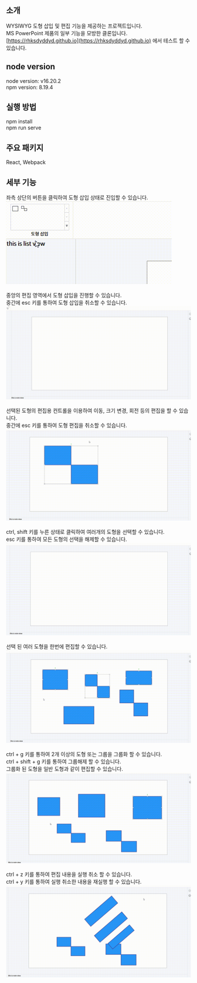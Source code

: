 ## 소개

WYSIWYG 도형 삽입 및 편집 기능을 제공하는 프로젝트입니다.<br>
MS PowerPoint 제품의 일부 기능을 모방한 클론입니다.<br>
[https://rhksdyddyd.github.io](https://rhksdyddyd.github.io) 에서 테스트 할 수 있습니다.

## node version

node version: v16.20.2<br>
npm version: 8.19.4

## 실행 방법

npm install<br>
npm run serve

## 주요 패키지

React, Webpack

## 세부 기능

좌측 상단의 버튼을 클릭하여 도형 삽입 상태로 진입할 수 있습니다.<br>
![edit](/static/insert1.gif)<br>
<br>
중앙의 편집 영역에서 도형 삽입을 진행할 수 있습니다.<br>
중간에 esc 키를 통하여 도형 삽입을 취소할 수 있습니다.<br>
![edit](/static/insert2.gif)<br>
<br>
선택된 도형의 편집용 컨트롤을 이용하여 이동, 크기 변경, 회전 등의 편집을 할 수 있습니다.<br>
중간에 esc 키를 통하여 도형 편집을 취소할 수 있습니다.<br>
![edit](/static/edit.gif)<br>
<br>
ctrl, shift 키를 누른 상태로 클릭하여 여러개의 도형을 선택할 수 있습니다.<br>
esc 키를 통하여 모든 도형의 선택을 해제할 수 있습니다.<br>
![edit](/static/multi_select.gif)<br>
<br>
선택 된 여러 도형을 한번에 편집할 수 있습니다.<br>
![edit](/static/multi_edit.gif)<br>
<br>
ctrl + g 키를 통하여 2개 이상의 도형 또는 그룹을 그룹화 할 수 있습니다.<br>
ctrl + shift + g 키를 통하여 그룹해제 할 수 있습니다.<br>
그룹화 된 도형을 일반 도형과 같이 편집할 수 있습니다.<br>
![edit](/static/group.gif)<br>
<br>
ctrl + z 키를 통하여 편집 내용을 실행 취소 할 수 있습니다.<br>
ctrl + y 키를 통하여 실행 취소한 내용을 재실행 할 수 있습니다.<br>
![edit](/static/undo_redo.gif)<br>
